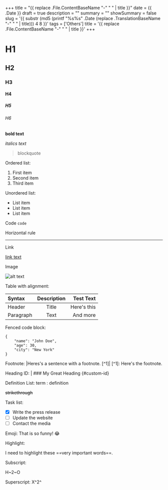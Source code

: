 +++
title = "{{ replace .File.ContentBaseName "-" " " | title }}"
date = {{ .Date }}
draft = true
description = ""
summary = ""
showSummary = false
slug = '{{ substr (md5 (printf "%s%s" .Date (replace .TranslationBaseName "-" " " | title))) 4 8 }}'
tags = ['Others']
title = '{{ replace .File.ContentBaseName "-" " " | title }}'
+++

# H1

## H2

### H3

#### H4

##### H5

###### H6

**bold text**

_italics text_

> blockquote

Ordered list:

1. First item
2. Second item
3. Third item

Unordered list:

- List item
- List item
- List item

Code `code`

Horizontal rule

---

Link

[link text](https://example.com)

Image

![alt text](image.jpg)

Table with alignment:

| Syntax    | Description |   Test Text |
| :-------- | :---------: | ----------: |
| Header    |    Title    | Here's this |
| Paragraph |    Text     |    And more |

Fenced code block:

```
{
    "name": "John Doe",
    "age": 30,
    "city": "New York"
}
```

Footnote: |Heres's a sentence with a footnote. [^1]| [^1]: Here's the footnote.

Heading ID: | ### My Great Heading {#custom-id}

Definition List: term : definition

~~strikethrough~~

Task list:

- [x] Write the press release
- [ ] Update the website
- [ ] Contact the media

Emoji: That is so funny! :joy:

Highlight:

I need to highlight these ==very important words==.

Subscript:

H~2~O

Superscript: X^2^
